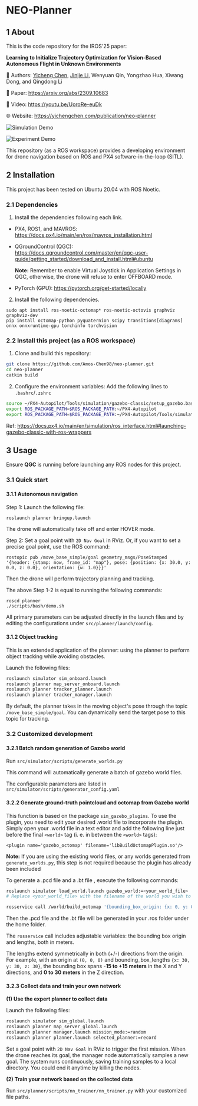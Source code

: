# **NEO-Planner**

## 1 **About**

This is the code repository for the IROS'25 paper:

**Learning to Initialize Trajectory Optimization for Vision-Based Autonomous Flight in Unknown Environments**

👥 Authors: [Yicheng Chen](https://yichengchen.com/), [Jinjie Li](https://jinjie.li/), Wenyuan Qin, Yongzhao Hua, Xiwang Dong, and Qingdong Li

🔗 Paper: https://arxiv.org/abs/2309.10683

🎥 Video: https://youtu.be/UoroRe-euDk

🌐 Website: https://yichengchen.com/publication/neo-planner

![Simulation Demo](media/sim.gif)

![Experiment Demo](media/exp.gif)

This repository (as a ROS workspace) provides a developing environment for drone navigation based on ROS and PX4 software-in-the-loop (SITL).

## **2 Installation**

This project has been tested on Ubuntu 20.04 with ROS Noetic.

### 2.1 **Dependencies**

1. Install the dependencies following each link.

* PX4, ROS1, and MAVROS: https://docs.px4.io/main/en/ros/mavros_installation.html

- QGroundControl (QGC): https://docs.qgroundcontrol.com/master/en/qgc-user-guide/getting_started/download_and_install.html#ubuntu

  **Note:** Remember to enable Virtual Joystick in Application Settings in QGC, otherwise, the drone will refuse to enter OFFBOARD mode.

- PyTorch (GPU): https://pytorch.org/get-started/locally

2. Install the following dependencies.

```
sudo apt install ros-noetic-octomap* ros-noetic-octovis graphviz graphviz-dev
pip install octomap-python pyquaternion scipy transitions[diagrams] onnx onnxruntime-gpu torchinfo torchvision
```

### 2.2 Install this project (as a ROS workspace)

1. Clone and build this repository:

```bash
git clone https://github.com/Amos-Chen98/neo-planner.git
cd neo-planner
catkin build
```

2. Configure the environment variables: Add the following lines to `.bashrc`/`.zshrc`

```bash
source ~/PX4-Autopilot/Tools/simulation/gazebo-classic/setup_gazebo.bash ~/PX4-Autopilot ~/PX4-Autopilot/build/px4_sitl_default
export ROS_PACKAGE_PATH=$ROS_PACKAGE_PATH:~/PX4-Autopilot
export ROS_PACKAGE_PATH=$ROS_PACKAGE_PATH:~/PX4-Autopilot/Tools/simulation/gazebo-classic/sitl_gazebo-classic
```

Ref: https://docs.px4.io/main/en/simulation/ros_interface.html#launching-gazebo-classic-with-ros-wrappers

## 3 **Usage**

Ensure **QGC** is running before launching any ROS nodes for this project.

### 3.1 Quick start

#### 3.1.1 Autonomous navigation

Step 1: Launch the following file:

```bash
roslaunch planner bringup.launch
```

The drone will automatically take off and enter HOVER mode.

Step 2: Set a goal point with `2D Nav Goal` in RViz. Or, if you want to set a precise goal point, use the ROS command:

```
rostopic pub /move_base_simple/goal geometry_msgs/PoseStamped '{header: {stamp: now, frame_id: "map"}, pose: {position: {x: 30.0, y: 0.0, z: 0.0}, orientation: {w: 1.0}}}'
```

Then the drone will perform trajectory planning and tracking.

The above Step 1-2 is equal to running the following commands:

```
roscd planner
./scripts/bash/demo.sh
```

All primary parameters can be adjusted directly in the launch files and by editing the configurations under `src/planner/launch/config`.

#### 3.1.2 Object tracking

This is an extended application of the planner: using the planner to perform object tracking while avoiding obstacles.

Launch the following files:

```bash
roslaunch simulator sim_onboard.launch
roslaunch planner map_server_onboard.launch
roslaunch planner tracker_planner.launch
roslaunch planner tracker_manager.launch
```

By default, the planner takes in the moving object's pose through the topic `/move_base_simple/goal`. You can dynamically send the target pose to this topic for tracking.

### 3.2 Customized development

#### 3.2.1 Batch random generation of Gazebo world

Run `src/simulator/scripts/generate_worlds.py`

This command will automatically generate a batch of gazebo world files.

The configurable parameters are listed in `src/simulator/scripts/generator_config.yaml`

#### 3.2.2 Generate ground-truth pointcloud and octomap from Gazebo world

This function is based on the package `sim_gazebo_plugins`. To use the plugin, you need to edit your desired .world file to incorporate the plugin. Simply open your .world file in a text editor and add the following line just before the final `<world>` tag (i. e. in between the `<world>` tags):

```
<plugin name='gazebo_octomap' filename='libBuildOctomapPlugin.so'/>
```

**Note:** If you are using the existing world files, or any worlds generated from `generate_worlds.py`, this step is not required because the plugin has already been included

To generate a .pcd file and a .bt file , execute the following commands:

```bash
roslaunch simulator load_world.launch gazebo_world:=<your_world_file>
# Replace <your_world_file> with the filename of the world you wish to build a map from. This name should not not contain ".world"

rosservice call /world/build_octomap '{bounding_box_origin: {x: 0, y: 0, z: 15}, bounding_box_lengths: {x: 30, y: 30, z: 30}, leaf_size: 0.1, filename: output_filename.bt}'
```

Then the .pcd file and the .bt file will be generated in your .ros folder under the home folder.

The `rosservice` call includes adjustable variables: the bounding box origin and lengths, both in meters. 

The lengths extend symmetrically in both (+/-) directions from the origin. For example, with an origin at `(0, 0, 0)` and bounding_box_lengths `{x: 30, y: 30, z: 30}`, the bounding box spans **-15 to +15 meters** in the X and Y directions, and **0 to 30 meters** in the Z direction.

#### 3.2.3 Collect data and train your own network

**(1) Use the expert planner to collect data**

Launch the following files:

```bash
roslaunch simulator sim_global.launch
roslaunch planner map_server_global.launch
roslaunch planner manager.launch mission_mode:=random
roslaunch planner planner.launch selected_planner:=record
```

Set a goal point with `2D Nav Goal` in RViz to trigger the first mission. When the drone reaches its goal, the manager node automatically samples a new goal. The system runs continuously, saving training samples to a local directory. You could end it anytime by killing the nodes.

**(2) Train your network based on the collected data**

Run `src/planner/scripts/nn_trainer/nn_trainer.py` with your customized file paths.

